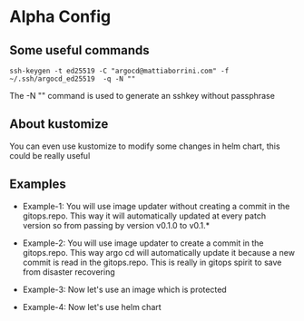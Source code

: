 Alpha Config
====

Some useful commands 
---

    ssh-keygen -t ed25519 -C "argocd@mattiaborrini.com" -f ~/.ssh/argocd_ed25519  -q -N ""

The -N "" command is used to generate an sshkey without passphrase

About kustomize
---

You can even use kustomize to modify some changes in helm chart, this could be really useful

Examples
---

- Example-1: You will use image updater without creating a commit in the gitops.repo. This way it will
automatically updated at every patch version so from passing by version v0.1.0 to v0.1.*

- Example-2: You will use image updater to create a commit in the gitops.repo. This way argo cd will automatically update
it because a new commit is read in the gitops.repo. This is really in gitops spirit to save from disaster recovering

- Example-3: Now let's use an image which is protected

- Example-4: Now let's use helm chart